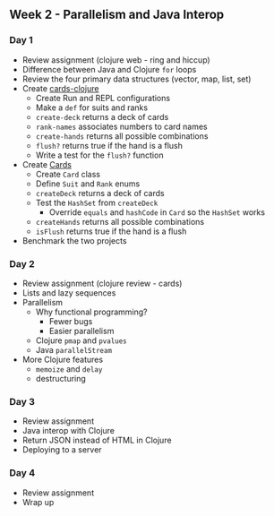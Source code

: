 ## Week 2 - Parallelism and Java Interop

### Day 1

* Review assignment (clojure web - ring and hiccup)
* Difference between Java and Clojure `for` loops
* Review the four primary data structures (vector, map, list, set)
* Create [cards-clojure](../projects/cards-clojure)
  * Create Run and REPL configurations
  * Make a `def` for suits and ranks
  * `create-deck` returns a deck of cards
  * `rank-names` associates numbers to card names
  * `create-hands` returns all possible combinations
  * `flush?` returns true if the hand is a flush
  * Write a test for the `flush?` function
* Create [Cards](../projects/Cards)
  * Create `Card` class
  * Define `Suit` and `Rank` enums
  * `createDeck` returns a deck of cards
  * Test the `HashSet` from `createDeck`
    * Override `equals` and `hashCode` in `Card` so the `HashSet` works
  * `createHands` returns all possible combinations
  * `isFlush` returns true if the hand is a flush
* Benchmark the two projects

### Day 2

* Review assignment (clojure review - cards)
* Lists and lazy sequences
* Parallelism
  * Why functional programming?
    * Fewer bugs
    * Easier parallelism
  * Clojure `pmap` and `pvalues`
  * Java `parallelStream`
* More Clojure features
  * `memoize` and `delay`
  * destructuring

### Day 3

* Review assignment
* Java interop with Clojure
* Return JSON instead of HTML in Clojure
* Deploying to a server

### Day 4

* Review assignment
* Wrap up
